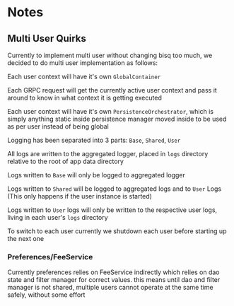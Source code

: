 # Notes

## Multi User Quirks

Currently to implement multi user without changing bisq too much, we decided to do multi user implementation as follows:

Each user context will have it's own `GlobalContainer`

Each GRPC request will get the currently active user context and pass it around to know in what context it is getting executed

Each user context will have it's own `PersistenceOrchestrator`, which is simply anything static inside persistence manager moved inside to be used as per user instead of being global

Logging has been separated into 3 parts: `Base`, `Shared`, `User`

All logs are written to the aggregated logger, placed in `logs` directory relative to the root of app data directory

Logs written to `Base` will only be logged to aggregated logger

Logs written to `Shared` will be logged to aggregated logs and to `User` Logs (This only happens if the user instance is started)

Logs written to `User` logs will only be written to the respective user logs, living in each user's `logs` directory

To switch to each user currently we shutdown each user before starting up the next one

### Preferences/FeeService

Currently preferences relies on FeeService indirectly which relies on dao state and filter manager for correct values. this means until dao and filter manager is not shared, multiple users cannot operate at the same time safely, without some effort
